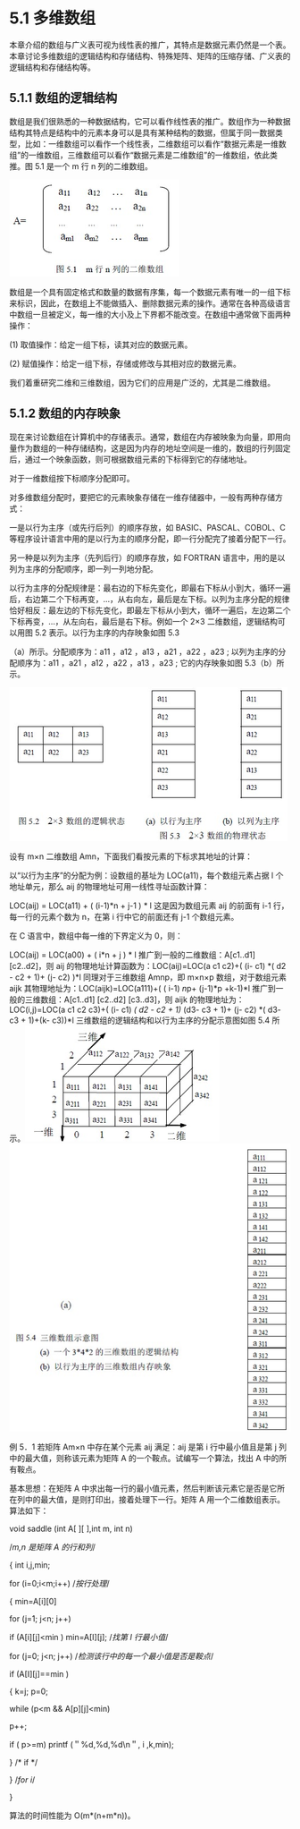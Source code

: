 # 5.1 多维数组

本章介绍的数组与广义表可视为线性表的推广，其特点是数据元素仍然是一个表。本章讨论多维数组的逻辑结构和存储结构、特殊矩阵、矩阵的压缩存储、广义表的逻辑结构和存储结构等。

## 5.1.1 数组的逻辑结构

数组是我们很熟悉的一种数据结构，它可以看作线性表的推广。数组作为一种数据结构其特点是结构中的元素本身可以是具有某种结构的数据，但属于同一数据类型，比如：一维数组可以看作一个线性表，二维数组可以看作“数据元素是一维数组”的一维数组，三维数组可以看作“数据元素是二维数组”的一维数组，依此类推。图 5.1 是一个 m 行 n 列的二维数组。

![](img/a23cd6dd9d7905a7645eac79d73c0990.jpg)

数组是一个具有固定格式和数量的数据有序集，每一个数据元素有唯一的一组下标来标识，因此，在数组上不能做插入、删除数据元素的操作。通常在各种高级语言中数组一旦被定义，每一维的大小及上下界都不能改变。在数组中通常做下面两种操作：

(1) 取值操作：给定一组下标，读其对应的数据元素。

(2) 赋值操作：给定一组下标，存储或修改与其相对应的数据元素。

我们着重研究二维和三维数组，因为它们的应用是广泛的，尤其是二维数组。

## 5.1.2 数组的内存映象

现在来讨论数组在计算机中的存储表示。通常，数组在内存被映象为向量，即用向量作为数组的一种存储结构，这是因为内存的地址空间是一维的，数组的行列固定后，通过一个映象函数，则可根据数组元素的下标得到它的存储地址。

对于一维数组按下标顺序分配即可。

对多维数组分配时，要把它的元素映象存储在一维存储器中，一般有两种存储方式：

一是以行为主序（或先行后列）的顺序存放，如 BASIC、PASCAL、COBOL、C 等程序设计语言中用的是以行为主的顺序分配，即一行分配完了接着分配下一行。

另一种是以列为主序（先列后行）的顺序存放，如 FORTRAN 语言中，用的是以列为主序的分配顺序，即一列一列地分配。

以行为主序的分配规律是：最右边的下标先变化，即最右下标从小到大，循环一遍后，右边第二个下标再变，…，从右向左，最后是左下标。以列为主序分配的规律恰好相反：最左边的下标先变化，即最左下标从小到大，循环一遍后，左边第二个下标再变，…，从左向右，最后是右下标。例如一个 2×3 二维数组，逻辑结构可以用图 5.2 表示。以行为主序的内存映象如图 5.3

（a）所示。分配顺序为：a11 ，a12 ，a13 ，a21 ，a22 ，a23 ; 以列为主序的分配顺序为：a11 ，a21 ，a12 ，a22 ，a13 ，a23 ; 它的内存映象如图 5.3（b）所示。

![](img/e38eed793df9e84446ed46f856e56e1b.jpg)

设有 m×n 二维数组 Amn，下面我们看按元素的下标求其地址的计算：

以“以行为主序”的分配为例：设数组的基址为 LOC(a11)，每个数组元素占据 l 个地址单元，那么 aij 的物理地址可用一线性寻址函数计算：

LOC(aij) = LOC(a11) + ( (i-1)*n + j-1 ) * l 这是因为数组元素 aij 的前面有 i-1 行，每一行的元素个数为 n，在第 i 行中它的前面还有 j-1 个数组元素。

在 C 语言中，数组中每一维的下界定义为 0，则：

LOC(aij) = LOC(a00) + ( i*n + j ) * l 推广到一般的二维数组：A[c1..d1] [c2..d2]，则 aij 的物理地址计算函数为：LOC(aij)=LOC(a c1 c2)+( (i- c1) *( d2 - c2 + 1)+ (j- c2) )*l 同理对于三维数组 Amnp，即 m×n×p 数组，对于数组元素 aijk 其物理地址为：LOC(aijk)=LOC(a111)+( ( i-1) *n*p+ (j-1)*p +k-1)*l 推广到一般的三维数组：A[c1..d1] [c2..d2] [c3..d3]，则 aijk 的物理地址为：LOC(i,j)=LOC(a c1 c2 c3)+( (i- c1) *( d2 - c2 + 1)* (d3- c3 + 1)+ (j- c2) *( d3- c3 + 1)+(k- c3))*l 三维数组的逻辑结构和以行为主序的分配示意图如图 5.4 所示。![](img/9b9df53b2913037011af8606d08b1cbd.jpg)![](img/33c005a657eb733125658b1e45dfc02b.jpg)

例 5．1 若矩阵 Am×n 中存在某个元素 aij 满足：aij 是第 i 行中最小值且是第 j 列中的最大值，则称该元素为矩阵 A 的一个鞍点。试编写一个算法，找出 A 中的所有鞍点。

基本思想：在矩阵 A 中求出每一行的最小值元素，然后判断该元素它是否是它所在列中的最大值，是则打印出，接着处理下一行。矩阵 A 用一个二维数组表示。算法如下：

void saddle (int A[ ][ ],int m, int n)

/*m,n 是矩阵 A 的行和列*/

{ int i,j,min;

for (i=0;i<m;i++) /*按行处理*/

{ min=A[i][0]

for (j=1; j<n; j++)

if (A[i][j]<min ) min=A[I][j]; /*找第 I 行最小值*/

for (j=0; j<n; j++) /*检测该行中的每一个最小值是否是鞍点*/

if (A[I][j]==min )

{ k=j; p=0;

while (p<m && A[p][j]<min)

p++;

if ( p>=m) printf (＂%d,%d,%d\n＂, i ,k,min);

} /* if */

} /*for i*/

}

算法的时间性能为 O(m*(n+m*n))。